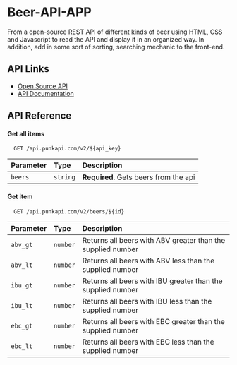 
# Beer-API-APP

From a open-source REST API of different kinds of beer using HTML, CSS and Javascript to read the API and display it in an organized way. In addition, add in some sort of sorting, searching mechanic to the front-end.


## API Links

 - [Open Source API](https://www.programmableweb.com/api/punk-rest-api-v20)
 - [API Documentation](https://punkapi.com/documentation/v2)
 
  
## API Reference

#### Get all items

```http
  GET /api.punkapi.com/v2/${api_key}
```

| Parameter | Type     | Description                |
| :-------- | :------- | :------------------------- |
| `beers` | `string` | **Required**. Gets beers from the api |

#### Get item

```http
  GET /api.punkapi.com/v2/beers/${id}
```

| Parameter | Type     | Description                       |
| :-------- | :------- | :-------------------------------- |
| `abv_gt`      | `number` | Returns all beers with ABV greater than the supplied number |
| `abv_lt`      | `number` | Returns all beers with ABV less than the supplied number |
| `ibu_gt`      | `number` | Returns all beers with IBU greater than the supplied number |
| `ibu_lt`      | `number` | Returns all beers with IBU less than the supplied number|
| `ebc_gt`      | `number` | Returns all beers with EBC greater than the supplied number|
| `ebc_lt`      | `number` | Returns all beers with EBC less than the supplied number|


